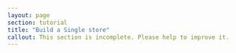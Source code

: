 ```yaml
---
layout: page
section: tutorial
title: "Build a Single store"
callout: This section is incomplete. Please help to improve it.
---
```

